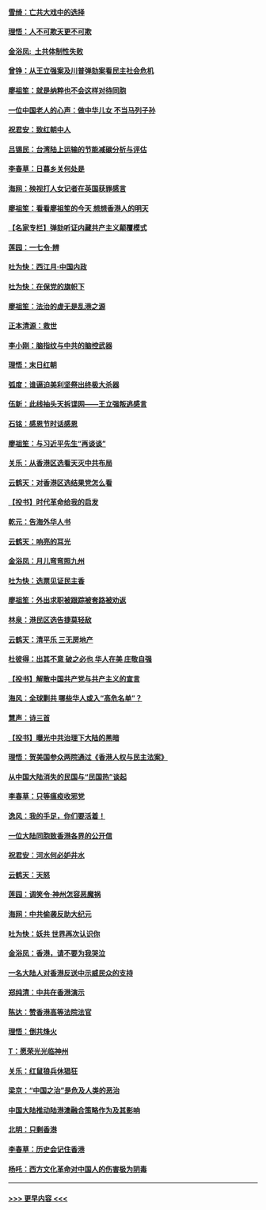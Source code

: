#### [雪绮：亡共大戏中的选择](../pages/nsc993/n11699922.md?t=12050355) 
#### [理悟：人不可欺天更不可欺](../pages/nsc993/n11699657.md?t=12050355) 
#### [金浴凤:  土共体制性失败](../pages/nsc993/n11699361.md?t=12050355) 
#### [曾铮：从王立强案及川普弹劾案看民主社会危机](../pages/nsc993/n11699318.md?t=12050355) 
#### [廖祖笙：就是纳粹也不会这样对待同胞](../pages/nsc993/n11697658.md?t=12050355) 
#### [一位中国老人的心声：做中华儿女 不当马列子孙](../pages/nsc993/n11697525.md?t=12050355) 
#### [祝君安：致红朝中人](../pages/nsc993/n11697518.md?t=12050355) 
#### [吕锡民：台湾陆上运输的节能减碳分析与评估](../pages/nsc993/n11694983.md?t=12050355) 
#### [李春草：日暮乡关何处是](../pages/nsc993/n11694805.md?t=12050355) 
#### [海网：殃视打人女记者在英国获罪感言](../pages/nsc993/n11693832.md?t=12050355) 
#### [廖祖笙：看看廖祖笙的今天 想想香港人的明天](../pages/nsc993/n11693707.md?t=12050355) 
#### [【名家专栏】弹劾听证内藏共产主义颠覆模式](../pages/nsc993/n11693563.md?t=12050355) 
#### [莲园：一七令‧辨](../pages/nsc993/n11692558.md?t=12050355) 
#### [吐为快：西江月·中国内政](../pages/nsc993/n11692071.md?t=12050355) 
#### [吐为快：在保党的旗帜下](../pages/nsc993/n11691188.md?t=12050355) 
#### [廖祖笙：法治的虚无是乱港之源](../pages/nsc993/n11690605.md?t=12050355) 
#### [正本清源：救世](../pages/nsc993/n11689134.md?t=12050355) 
#### [李小刚：脑指纹与中共的脑控武器](../pages/nsc993/n11688900.md?t=12050355) 
#### [理悟：末日红朝](../pages/nsc993/n11688829.md?t=12050355) 
#### [弧度：谁逼迫美利坚祭出终极大杀器](../pages/nsc993/n11688735.md?t=12050355) 
#### [伍新：此线抽头天拆谍网——王立强叛逃感言](../pages/nsc993/n11687981.md?t=12050355) 
#### [石铭：感恩节时话感恩](../pages/nsc993/n11687568.md?t=12050355) 
#### [廖祖笙：与习近平先生“再谈谈”](../pages/nsc993/n11687005.md?t=12050355) 
#### [关乐：从香港区选看天灭中共布局](../pages/nsc993/n11686647.md?t=12050355) 
#### [云鹤天：对香港区选结果党怎么看](../pages/nsc993/n11686216.md?t=12050355) 
#### [【投书】时代革命给我的启发](../pages/nsc993/n11684287.md?t=12050355) 
#### [乾元：告海外华人书](../pages/nsc993/n11684044.md?t=12050355) 
#### [云鹤天：响亮的耳光](../pages/nsc993/n11684254.md?t=12050355) 
#### [金浴凤：月儿弯弯照九州](../pages/nsc993/n11684231.md?t=12050355) 
#### [吐为快：选票见证民主香](../pages/nsc993/n11684206.md?t=12050355) 
#### [廖祖笙：外出求职被跟踪被套路被劝返](../pages/nsc993/n11683874.md?t=12050355) 
#### [林泉：港民区选告捷莫轻敌](../pages/nsc993/n11683930.md?t=12050355) 
#### [云鹤天：清平乐 三无房地产](../pages/nsc993/n11681521.md?t=12050355) 
#### [杜彼得：出其不意 破之必也 华人在美 庄敬自强](../pages/nsc993/n11679554.md?t=12050355) 
#### [【投书】解散中国共产党与共产主义的宣言](../pages/nsc993/n11679177.md?t=12050355) 
#### [海风：全球剿共 哪些华人或入“高危名单”？](../pages/nsc993/n11678617.md?t=12050355) 
#### [慧声：诗三首](../pages/nsc993/n11678848.md?t=12050355) 
#### [【投书】曝光中共治理下大陆的黑暗](../pages/nsc993/n11678674.md?t=12050355) 
#### [理悟：贺美国参众两院通过《香港人权与民主法案》](../pages/nsc993/n11678104.md?t=12050355) 
#### [从中国大陆消失的民国与“民国热”谈起](../pages/nsc993/n11678075.md?t=12050355) 
#### [李春草：只等瘟疫收邪党](../pages/nsc993/n11677308.md?t=12050355) 
#### [逸风：我的手足，你们要活着！](../pages/nsc993/n11676352.md?t=12050355) 
#### [一位大陆同胞致香港各界的公开信](../pages/nsc993/n11675761.md?t=12050355) 
#### [祝君安：河水何必妒井水](../pages/nsc993/n11675746.md?t=12050355) 
#### [云鹤天：天怒](../pages/nsc993/n11675718.md?t=12050355) 
#### [莲园：调笑令‧神州怎容恶魔祸](../pages/nsc993/n11675648.md?t=12050355) 
#### [海网：中共偷袭反助大纪元](../pages/nsc993/n11673515.md?t=12050355) 
#### [吐为快：妖共 世界再次认识你](../pages/nsc993/n11673506.md?t=12050355) 
#### [金浴凤：香港，请不要为我哭泣](../pages/nsc993/n11673248.md?t=12050355) 
#### [一名大陆人对香港反送中示威民众的支持](../pages/nsc993/n11672615.md?t=12050355) 
#### [郑纯清：中共在香港演示](../pages/nsc993/n11670539.md?t=12050355) 
#### [陈达：赞香港高等法院法官](../pages/nsc993/n11669542.md?t=12050355) 
#### [理悟：倒共烽火](../pages/nsc993/n11668844.md?t=12050355) 
#### [T：愿荣光光临神州](../pages/nsc993/n11668421.md?t=12050355) 
#### [关乐：红鼠狼兵休猖狂](../pages/nsc993/n11668378.md?t=12050355) 
#### [梁京：“中国之治”是危及人类的恶治](../pages/nsc993/n11668328.md?t=12050355) 
#### [中国大陆推动陆港澳融合策略作为及其影响](../pages/nsc993/n11668157.md?t=12050355) 
#### [北明：只剩香港](../pages/nsc993/n11668002.md?t=12050355) 
#### [李春草：历史会记住香港](../pages/nsc993/n11667927.md?t=12050355) 
#### [杨吒：西方文化革命对中国人的伤害极为阴毒](../pages/nsc993/n11664521.md?t=12050355) 

----
#### [ >>> 更早内容 <<< ](../indexes/nsc993-earlier.md)
